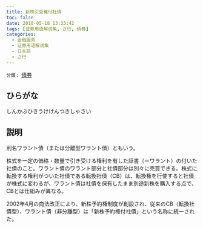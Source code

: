 ```yaml
---
title: 新株引受権付社債
toc: false
date: 2018-05-18 13:33:42
tags: [证券用语解说集, さ行, 債券]
categories:
  - 金融服务
  - 证券用语解说集
  - 日本語
  - さ行
---
```


`分類：` [債券](/tags/債券/)

## ひらがな

しんかぶひきうけけんつきしゃさい

## 説明

別名ワラント債（または分離型ワラント債）ともいう。

株式を一定の価格・数量で引き受ける権利を有した証書（＝ワラント）の付いた社債のこと。ワラント債のワラント部分と社債部分は別々に売買できる。株式に転換する権利がついた社債である転換社債（CB）は、転換権を行使すると社債が株式に変わるが、ワラント債は社債を保有したまま別途新株を購入する点で、CBとは仕組みが異なる。

2002年4月の商法改正により、新株予約権制度が創設され、従来のCB（転換社債型）、ワラント債（非分離型）は「新株予約権付社債」という名称に統一された。

